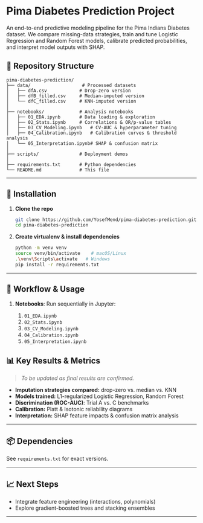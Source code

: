 # Pima Diabetes Prediction Project

An end-to-end predictive modeling pipeline for the Pima Indians Diabetes dataset. We compare missing-data strategies, train and tune Logistic Regression and Random Forest models, calibrate predicted probabilities, and interpret model outputs with SHAP.

## 📁 Repository Structure

```
pima-diabetes-prediction/
├── data/                   # Processed datasets
│   ├── dfA.csv            # Drop-zero version
│   ├── dfB_filled.csv     # Median-imputed version
│   └── dfC_filled.csv     # KNN-imputed version
│
├── notebooks/             # Analysis notebooks
│   ├── 01_EDA.ipynb       # Data loading & exploration
│   ├── 02_Stats.ipynb     # Correlations & OR/p-value tables
│   ├── 03_CV_Modeling.ipynb   # CV-AUC & hyperparameter tuning
│   ├── 04_Calibration.ipynb   # Calibration curves & threshold analysis
│   └── 05_Interpretation.ipynb# SHAP & confusion matrix
│
├── scripts/               # Deployment demos
│
├── requirements.txt       # Python dependencies
└── README.md              # This file
```

---

## 🚀 Installation

1. **Clone the repo**

   ```bash
   git clone https://github.com/YosefMend/pima-diabetes-prediction.git
   cd pima-diabetes-prediction
   ```
2. **Create virtualenv & install dependencies**

   ```bash
   python -m venv venv
   source venv/bin/activate    # macOS/Linux
   .\venv\Scripts\activate   # Windows
   pip install -r requirements.txt
   ```

---

## 📖 Workflow & Usage

1. **Notebooks**: Run sequentially in Jupyter:

   1. `01_EDA.ipynb`
   2. `02_Stats.ipynb`
   3. `03_CV_Modeling.ipynb`
   4. `04_Calibration.ipynb`
   5. `05_Interpretation.ipynb`

## 📊 Key Results & Metrics

> *To be updated as final results are confirmed.*

* **Imputation strategies compared:** drop-zero vs. median vs. KNN
* **Models trained:** L1-regularized Logistic Regression, Random Forest
* **Discrimination (ROC-AUC)**: Trial A vs. C benchmarks
* **Calibration:** Platt & Isotonic reliability diagrams
* **Interpretation:** SHAP feature impacts & confusion matrix analysis

---

## 📦 Dependencies

See `requirements.txt` for exact versions.

---

## 📈 Next Steps

* Integrate feature engineering (interactions, polynomials)
* Explore gradient-boosted trees and stacking ensembles

---

